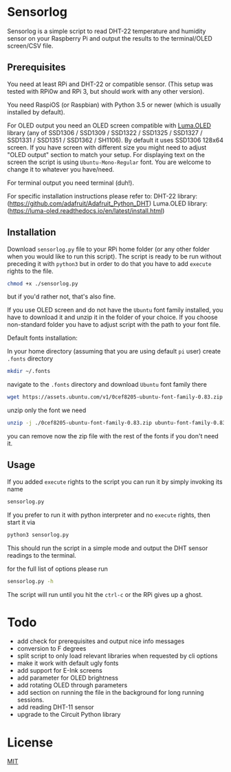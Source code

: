 # Sensorlog

Sensorlog is a simple script to read DHT-22 temperature and humidity sensor on your Raspberry Pi and output the results to the terminal/OLED screen/CSV file.

## Prerequisites
You need at least RPi and DHT-22 or compatible sensor. (This setup was tested with RPi0w and RPi 3, but should work with any other version).

You need RaspiOS (or Raspbian) with Python 3.5 or newer (which is usually installed by default).  

For OLED output you need an OLED screen compatible with [Luma.OLED](https://github.com/rm-hull/luma.oled) library (any of SSD1306 / SSD1309 / SSD1322 / SSD1325 / SSD1327 / SSD1331 / SSD1351 / SSD1362 / SH1106). 
By default it uses SSD1306 128x64 screen. If you have screen with different size you might need to adjust "OLED output" section to match your setup.
For displaying text on the screen the script is using `Ubuntu-Mono-Regular` font. You are welcome to change it to whatever you have/need. 

For terminal output you need terminal (duh!).

For specific installation instructions please refer to:
DHT-22 library: (https://github.com/adafruit/Adafruit_Python_DHT)
Luma.OLED library: (https://luma-oled.readthedocs.io/en/latest/install.html)

## Installation

Download `sensorlog.py` file to your RPi home folder (or any other folder when you would like to run this script). 
The script is ready to be run without preceding it with `python3` but in order to do that you have to add `execute` rights to the file. 

```bash
chmod +x ./sensorlog.py
```

but if you'd rather not, that's also fine.

If you use OLED screen and do not have the `Ubuntu` font family installed, you have to download it and unzip it in the folder of your choice. If you choose non-standard folder you have to adjust script with the path to your font file. 

Default fonts installation:

In your home directory (assuming that you are using default `pi` user) create `.fonts` directory

```bash
mkdir ~/.fonts
```

navigate to the `.fonts` directory and download `Ubuntu` font family there

```bash
wget https://assets.ubuntu.com/v1/0cef8205-ubuntu-font-family-0.83.zip
```

unzip only the font we need

```bash
unzip -j ./0cef8205-ubuntu-font-family-0.83.zip ubuntu-font-family-0.83/Ubuntu-R.ttf
```

you can remove now the zip file with the rest of the fonts if you don't need it. 



## Usage

If you added `execute` rights to the script you can run it by simply invoking its name

```bash
sensorlog.py
```

If you prefer to run it with python interpreter and no `execute` rights, then start it via

```bash
python3 sensorlog.py
```

This should run the script in a simple mode and output the DHT sensor readings to the terminal. 

for the full list of options please run 

```bash
sensorlog.py -h
```

The script will run until you hit the `ctrl-c` or the RPi gives up a ghost. 

# Todo

- add check for prerequisites and output nice info messages
- conversion to F degrees
- split script to only load relevant libraries when requested by cli options
- make it work with default ugly fonts 
- add support for E-Ink screens 
- add parameter for OLED brightness
- add rotating OLED through parameters
- add section on running the file in the background for long running sessions.
- add reading DHT-11 sensor
- upgrade to the Circuit Python library

# License
[MIT](https://choosealicense.com/licenses/mit/)